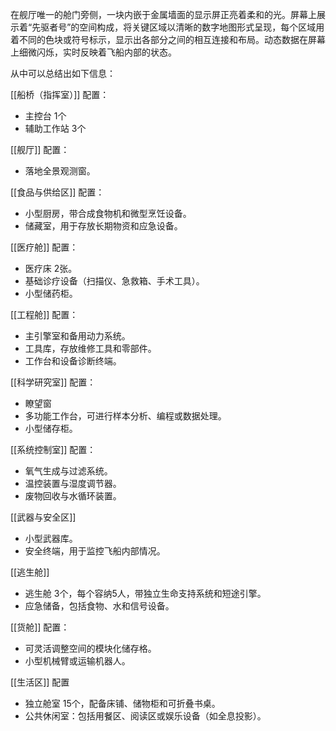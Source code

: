 
在舰厅唯一的舱门旁侧，一块内嵌于金属墙面的显示屏正亮着柔和的光。屏幕上展示着“先驱者号”的空间构成，将关键区域以清晰的数字地图形式呈现，每个区域用着不同的色块或符号标示，显示出各部分之间的相互连接和布局。动态数据在屏幕上细微闪烁，实时反映着飞船内部的状态。

从中可以总结出如下信息：

[[船桥（指挥室）]]
配置：
- 主控台 1个
- 辅助工作站 3个

[[舰厅]]
配置：
- 落地全景观测窗。

[[食品与供给区]]
配置：
- 小型厨房，带合成食物机和微型烹饪设备。
- 储藏室，用于存放长期物资和应急设备。

[[医疗舱]]
配置：
- 医疗床 2张。
- 基础诊疗设备（扫描仪、急救箱、手术工具）。
- 小型储药柜。

[[工程舱]]
配置：
- 主引擎室和备用动力系统。
- 工具库，存放维修工具和零部件。
- 工作台和设备诊断终端。

[[科学研究室]]
配置：
- 瞭望窗
- 多功能工作台，可进行样本分析、编程或数据处理。
- 小型储存柜。

[[系统控制室]]
配置：
- 氧气生成与过滤系统。
- 温控装置与湿度调节器。
- 废物回收与水循环装置。

[[武器与安全区]]
- 小型武器库。
- 安全终端，用于监控飞船内部情况。

[[逃生舱]]
- 逃生舱 3个，每个容纳5人，带独立生命支持系统和短途引擎。
- 应急储备，包括食物、水和信号设备。

[[货舱]]
配置：
- 可灵活调整空间的模块化储存格。
- 小型机械臂或运输机器人。

[[生活区]]
配置
- 独立舱室 15个，配备床铺、储物柜和可折叠书桌。
- 公共休闲室：包括用餐区、阅读区或娱乐设备（如全息投影）。
